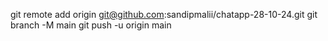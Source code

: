 git remote add origin git@github.com:sandipmalii/chatapp-28-10-24.git
git branch -M main
git push -u origin main
